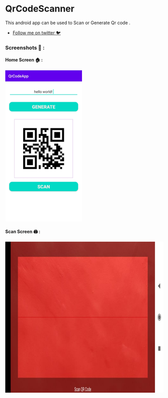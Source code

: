 # QrCodeScanner
This android app can be used to Scan or Generate Qr code .
- [Follow me on twitter 🐦 ](https://twitter.com/shubhofficial0)

### Screenshots 📸 :


#### Home Screen 🏠 :

<img src="screenshot1.jpg" height="480px">

#### Scan Screen 🖨️ :

<img src="screenshot2.jpg" height="480px" >




